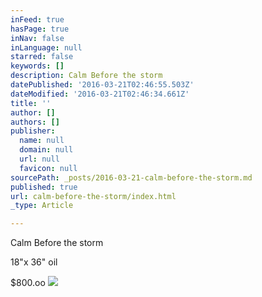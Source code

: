 ```yaml
---
inFeed: true
hasPage: true
inNav: false
inLanguage: null
starred: false
keywords: []
description: Calm Before the storm
datePublished: '2016-03-21T02:46:55.503Z'
dateModified: '2016-03-21T02:46:34.661Z'
title: ''
author: []
authors: []
publisher:
  name: null
  domain: null
  url: null
  favicon: null
sourcePath: _posts/2016-03-21-calm-before-the-storm.md
published: true
url: calm-before-the-storm/index.html
_type: Article

---
```

Calm Before the storm

18"x 36" oil

$800.oo
![](https://the-grid-user-content.s3-us-west-2.amazonaws.com/eb75522a-390d-48e8-895e-69d0b830eb7d.jpg)
